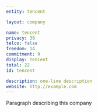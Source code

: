 ```yaml
---
entity: tencent

layout: company

name: tencent
privacy: 30
telco: false
freedom: 14
commitment: 9
display: TenCent
total: 22
id: tencent

description: one-line description
website: http://example.com
---
```


Paragraph describing this company
